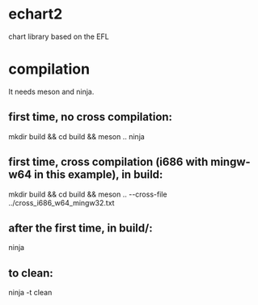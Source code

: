 # echart2
chart library based on the EFL

# compilation

It needs meson and ninja.

## first time, no cross compilation:

mkdir build && cd build && meson ..
ninja

## first time, cross compilation (i686 with mingw-w64 in this example), in build:

mkdir build && cd build && meson .. --cross-file ../cross_i686_w64_mingw32.txt

## after the first time, in build/:

ninja

## to clean:

ninja -t clean
